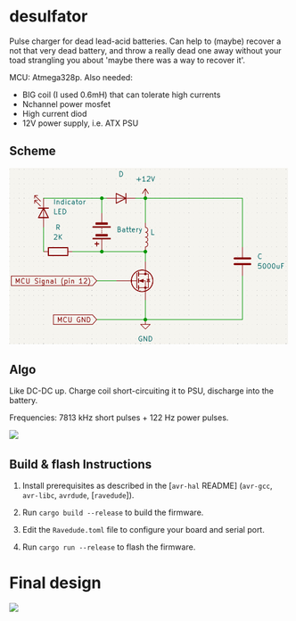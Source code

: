 desulfator
==========

Pulse charger for dead lead-acid batteries. Can help to (maybe) recover a not that very dead battery, and throw a really dead one away without your toad strangling you about 'maybe there was a way to recover it'.

MCU: Atmega328p.
Also needed: 
* BIG coil (I used 0.6mH) that can tolerate high currents
* Nchannel power mosfet
* High current diod
* 12V power supply, i.e. ATX PSU

## Scheme

<img src="pictures/scheme.png" width="500" />

## Algo

Like DC-DC up. Charge coil short-circuiting it to PSU, discharge into the battery.

Frequencies: 7813 kHz short pulses + 122 Hz power pulses.

<img src="pictures/signal.jpg" width="500" />

## Build & flash Instructions
1. Install prerequisites as described in the [`avr-hal` README] (`avr-gcc`, `avr-libc`, `avrdude`, [`ravedude`]).

2. Run `cargo build --release` to build the firmware.

3. Edit the `Ravedude.toml` file to configure your board and serial port.

4. Run `cargo run --release` to flash the firmware.

# Final design

<img src="pictures/design.jpg" width="500" />